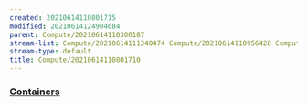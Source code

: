 ```yaml
---
created: 20210614110801715
modified: 20210614124904684
parent: Compute/20210614110300187
stream-list: Compute/20210614111340474 Compute/20210614110956428 Compute/20210614111345064 Compute/20210614111101011 Compute/20210614111348788 Compute/20210614111229783
stream-type: default
title: Compute/20210614110801710
---
```

### <a href="#Containers" class="tc-tiddlylink tc-tiddlylink-resolves">Containers</a>

